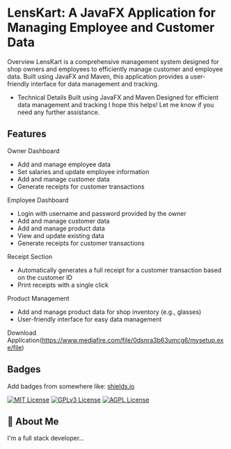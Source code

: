 
 # LensKart: A JavaFX Application for Managing Employee and Customer Data
Overview
LensKart is a comprehensive management system designed for shop owners and employees to efficiently manage customer and employee data. Built using JavaFX and Maven, this application provides a user-friendly interface for data management and tracking.

- Technical Details
Built using JavaFX and Maven
Designed for efficient data management and tracking
I hope this helps! Let me know if you need any further assistance.


## Features
Owner Dashboard
- Add and manage employee data
- Set salaries and update employee information
- Add and manage customer data
- Generate receipts for customer transactions

Employee Dashboard
- Login with username and password provided by the owner
- Add and manage customer data
- Add and manage product data
- View and update existing data
- Generate receipts for customer transactions

Receipt Section
- Automatically generates a full receipt for a customer transaction based on the customer ID
- Print receipts with a single click

Product Management
- Add and manage product data for shop inventory (e.g., glasses)
- User-friendly interface for easy data management

Download Application(https://www.mediafire.com/file/0dsnra3b63umcg6/mysetup.exe/file) 

## Badges

Add badges from somewhere like: [shields.io](https://shields.io/)

[![MIT License](https://img.shields.io/badge/License-MIT-green.svg)](https://choosealicense.com/licenses/mit/)
[![GPLv3 License](https://img.shields.io/badge/License-GPL%20v3-yellow.svg)](https://opensource.org/licenses/)
[![AGPL License](https://img.shields.io/badge/license-AGPL-blue.svg)](http://www.gnu.org/licenses/agpl-3.0)


## 🚀 About Me
I'm a full stack developer...

